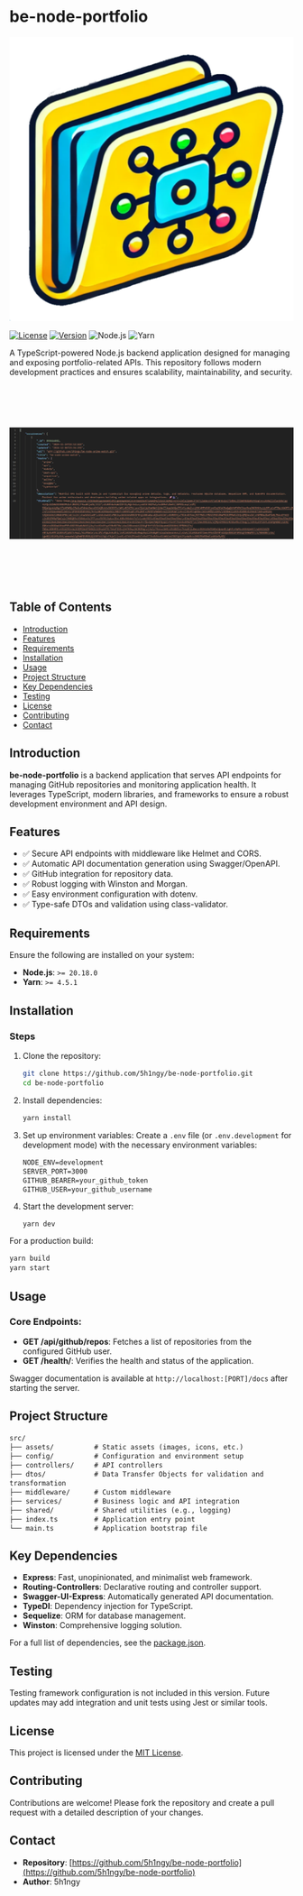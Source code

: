 # **be-node-portfolio**

<p align="center">
  <img src="./assets/logo.png" alt="logo" width="512">
</p>

[![License](https://img.shields.io/badge/license-MIT-blue.svg)](./LICENSE)
[![Version](https://img.shields.io/badge/version-1.0.0-blue)](#)
![Node.js](https://img.shields.io/badge/node-%3E%3D20.18.0-green)
![Yarn](https://img.shields.io/badge/yarn-%3E%3D4.5.1-green)

A TypeScript-powered Node.js backend application designed for managing and exposing portfolio-related APIs. This repository follows modern development practices and ensures scalability, maintainability, and security.

<p align="center">
      <img src="./assets/preview.png" style="height: 350px; object-fit: contain;">
</p>

## **Table of Contents**

- [Introduction](#introduction)
- [Features](#features)
- [Requirements](#requirements)
- [Installation](#installation)
- [Usage](#usage)
- [Project Structure](#project-structure)
- [Key Dependencies](#key-dependencies)
- [Testing](#testing)
- [License](#license)
- [Contributing](#contributing)
- [Contact](#contact)

## **Introduction**

**be-node-portfolio** is a backend application that serves API endpoints for managing GitHub repositories and monitoring application health. It leverages TypeScript, modern libraries, and frameworks to ensure a robust development environment and API design.

## **Features**

- ✅ Secure API endpoints with middleware like Helmet and CORS.
- ✅ Automatic API documentation generation using Swagger/OpenAPI.
- ✅ GitHub integration for repository data.
- ✅ Robust logging with Winston and Morgan.
- ✅ Easy environment configuration with dotenv.
- ✅ Type-safe DTOs and validation using class-validator.

## **Requirements**

Ensure the following are installed on your system:

- **Node.js**: `>= 20.18.0`
- **Yarn**: `>= 4.5.1`

## **Installation**

### Steps

1. Clone the repository:
   ```bash
   git clone https://github.com/5h1ngy/be-node-portfolio.git
   cd be-node-portfolio
   ```

2. Install dependencies:
   ```bash
   yarn install
   ```

3. Set up environment variables:
   Create a `.env` file (or `.env.development` for development mode) with the necessary environment variables:
   ```env
   NODE_ENV=development
   SERVER_PORT=3000
   GITHUB_BEARER=your_github_token
   GITHUB_USER=your_github_username
   ```

4. Start the development server:
   ```bash
   yarn dev
   ```

For a production build:
```bash
yarn build
yarn start
```

## **Usage**

### Core Endpoints:

- **GET /api/github/repos**: Fetches a list of repositories from the configured GitHub user.
- **GET /health/**: Verifies the health and status of the application.

Swagger documentation is available at `http://localhost:[PORT]/docs` after starting the server.

## **Project Structure**

```plaintext
src/
├── assets/          # Static assets (images, icons, etc.)
├── config/          # Configuration and environment setup
├── controllers/     # API controllers
├── dtos/            # Data Transfer Objects for validation and transformation
├── middleware/      # Custom middleware
├── services/        # Business logic and API integration
├── shared/          # Shared utilities (e.g., logging)
├── index.ts         # Application entry point
└── main.ts          # Application bootstrap file
```

## **Key Dependencies**

- **Express**: Fast, unopinionated, and minimalist web framework.
- **Routing-Controllers**: Declarative routing and controller support.
- **Swagger-UI-Express**: Automatically generated API documentation.
- **TypeDI**: Dependency injection for TypeScript.
- **Sequelize**: ORM for database management.
- **Winston**: Comprehensive logging solution.

For a full list of dependencies, see the [package.json](./package.json).

## **Testing**

Testing framework configuration is not included in this version. Future updates may add integration and unit tests using Jest or similar tools.

## **License**

This project is licensed under the [MIT License](./LICENSE).

## **Contributing**

Contributions are welcome! Please fork the repository and create a pull request with a detailed description of your changes.

## **Contact**

- **Repository**: [https://github.com/5h1ngy/be-node-portfolio](https://github.com/5h1ngy/be-node-portfolio)  
- **Author**: 5h1ngy

